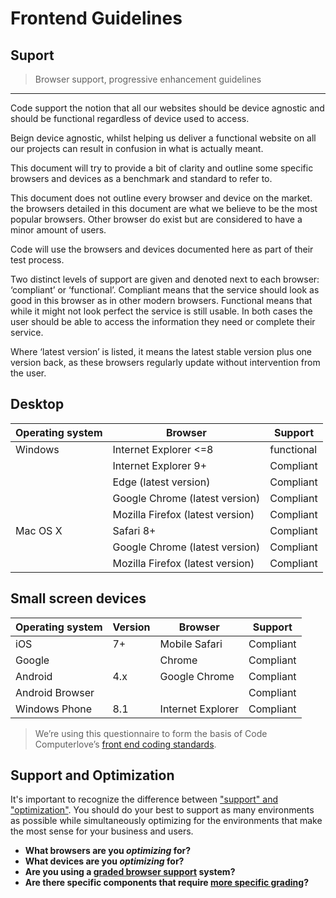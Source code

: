 # Frontend Guidelines

## Suport

> Browser support, progressive enhancement guidelines



* * *

Code support the notion that all our websites should be device agnostic and should be functional regardless of device used to access.

Beign device agnostic, whilst helping us deliver a functional website on all our projects can result in confusion in what is actually meant.

This document will try to provide a bit of clarity and outline some specific browsers and devices as a benchmark and standard to refer to.

This document does not outline every browser and device on the market. the browsers detailed in this document are what we believe to be the most popular browsers. Other browser do exist but are considered to have a minor amount of users.

Code will use the browsers and devices documented here as part of their test process.

Two distinct levels of support are given and denoted next to each browser: ‘compliant’ or ‘functional’. Compliant means that the service should look as good in this browser as in other modern browsers. Functional means that while it might not look perfect the service is still usable. In both cases the user should be able to access the information they need or complete their service.

Where ‘latest version’ is listed, it means the latest stable version plus one version back, as these browsers regularly update without intervention from the user.


## Desktop

| Operating system     |Browser                         |Support    |
|----------------------|--------------------------------|-----------|
|Windows	             |Internet Explorer <=8	          |functional |
|                      |Internet Explorer 9+	          |Compliant  |
|                      |Edge (latest version)	          |Compliant  |
|                      |Google Chrome (latest version)  |Compliant  |
|                      |Mozilla Firefox (latest version)|Compliant  |
|Mac OS X              |Safari 8+	                      |Compliant  |
|                      |Google Chrome (latest version)	|Compliant  |
|                      |Mozilla Firefox (latest version)|Compliant  |


## Small screen devices

|Operating system	  |Version	|Browser	        |Support  |
|-------------------|--------|------------------|---------|
|iOS	              |7+	     |Mobile Safari	    |Compliant|
|Google             |        |Chrome	          |Compliant|
|Android            |4.x     |Google Chrome	    |Compliant|
|Android Browser	  |        |                  |Compliant|
|Windows Phone	    |8.1	   |Internet Explorer	|Compliant|

 

> We’re using this questionnaire to form the basis of Code Computerlove’s [front end coding standards](https://github.com/code-computerlove/code-standards).

## Support and Optimization
It's important to recognize the difference between ["support" and "optimization"](http://bradfrost.com/blog/mobile/support-vs-optimization/). You should do your best to support as many environments as possible while simultaneously optimizing for the environments that make the most sense for your business and users.

- **What browsers are you *optimizing* for?**
- **What devices are you *optimizing* for?**
- **Are you using a [graded browser support](https://github.com/yui/yui3/wiki/Graded-Browser-Support) system?**
- **Are there specific components that require [more specific grading](https://www.filamentgroup.com/lab/grade-the-components.html)?**
